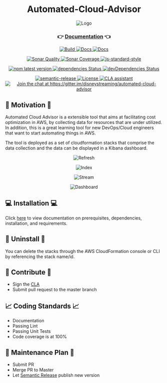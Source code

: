 <h1 align="center">Automated-Cloud-Advisor</h1>

<p align="center">
    <img src="https://github.com/disneystreaming/automated-cloud-advisor/raw/master/website/static/img/logo.png" alt="Logo">
</p>

<h3 align="center">
  👉 <a target="_blank" href="https://disneystreaming.github.io/automated-cloud-advisor/">Documentation</a> 👈
</h3>

<p align="center">
  <a href="https://github.com/disneystreaming/automated-cloud-advisor/actions?query=workflow%3ABuild">
    <img alt="Build" src="https://github.com/disneystreaming/automated-cloud-advisor/workflows/Build/badge.svg">
  </a>
  <a href="https://github.com/disneystreaming/automated-cloud-advisor/actions?query=workflow%3ADocs">
    <img alt="Docs" src="https://github.com/disneystreaming/automated-cloud-advisor/workflows/Docs/badge.svg">
  </a>
  <a href="https://github.com/disneystreaming/automated-cloud-advisor/actions?query=workflow%3APublish">
    <img alt="Docs" src="https://github.com/disneystreaming/automated-cloud-advisor/workflows/Publish/badge.svg">
  </a>
</p>

<p align="center">
  <a href="https://sonarcloud.io/dashboard?id=disneystreaming_automated-cloud-advisor">
    <img alt="Sonar Quality" src="https://sonarcloud.io/api/project_badges/measure?project=disneystreaming_automated-cloud-advisor&metric=alert_status">
  </a>
  <a href="https://sonarcloud.io/dashboard?id=disneystreaming_automated-cloud-advisor">
    <img alt="Sonar Coverage" src="https://sonarcloud.io/api/project_badges/measure?project=disneystreaming_automated-cloud-advisor&metric=coverage">
  </a>
  <a href="http://standardjs.com">
    <img alt="js-standard-style" src="https://img.shields.io/badge/code%20style-standard-brightgreen.svg">
  </a>
</p>

<p align="center">
  <a href="https://www.npmjs.com/package/automated-cloud-advisor">
    <img alt="npm latest version" src="https://img.shields.io/npm/v/automated-cloud-advisor">
  </a>
  <a href="https://www.npmjs.com/package/automated-cloud-advisor">
    <img alt="dependencies Status" src="https://david-dm.org/disneystreaming/automated-cloud-advisor/status.svg">
  </a>
  <a href="https://www.npmjs.com/package/automated-cloud-advisor">
    <img alt="devDependencies Status" src="https://david-dm.org/disneystreaming/automated-cloud-advisor/dev-status.svg">
  </a>
</p>

<p align="center">
  <a href="https://github.com/semantic-release/semantic-release">
    <img alt="semantic-release" src="https://img.shields.io/badge/%20%20%F0%9F%93%A6%F0%9F%9A%80-semantic--release-e10079.svg">
  </a>
  <a href="https://opensource.org/licenses/Apache-2.0">
    <img alt="License" src="https://img.shields.io/badge/License-Apache%202.0-blue.svg">
  </a>
  <a href="https://cla-assistant.io/disneystreaming/automated-cloud-advisor">
    <img alt="CLA assistant" src="https://cla-assistant.io/readme/badge/disneystreaming/automated-cloud-advisor">
  </a>
    <a href="https://gitter.im/disneystreaming/automated-cloud-advisor">
    <img alt="Join the chat at https://gitter.im/disneystreaming/automated-cloud-advisor" src="https://badges.gitter.im/Join%20Chat.svg">
  </a>
</p>

## :speech_balloon: Motivation :speech_balloon:

Automated Cloud Advisor is a extensible tool that aims at facilitating cost optimization in AWS, by collecting data for resources that are under utilized. In addition, this is a great learning tool for new DevOps/Cloud engineers that want to start automating things in AWS.

The tool is deployed as a set of cloudformation stacks that comprise the data collection and the data can be displayed in a Kibana dashboard.

<p align="center">
    <img src="https://disneystreaming.github.io/automated-cloud-advisor/img/trusted_advisor.png" alt="Refresh">
</p>
<p align="center">
    <img src="https://disneystreaming.github.io/automated-cloud-advisor/img/index_data.png" alt="Index">
</p>
<p align="center">
    <img src="https://disneystreaming.github.io/automated-cloud-advisor/img/view_data.png" alt="Stream">
</p>

<p align="center">
    <img src="https://disneystreaming.github.io/automated-cloud-advisor/img/kibana/dashboard/01-dashboard.png" alt="Dashboard">
</p>

## :computer: Installation :computer:

Click [here](https://disneystreaming.github.io/automated-cloud-advisor/docs/setup) to view documentation on prerequisites, dependencies, installation, and requirements.

## :name_badge: Uninstall :name_badge:

You can delete the stacks through the AWS CloudFormation console or CLI by referencing the stack name/id.

## :gift: Contribute :gift:

- Sign the [CLA](https://gist.github.com/dss-osc/c0c1eefa0832609a3c62a9bd05c00b70)
- Submit pull request to the master branch

## :chart_with_upwards_trend: Coding Standards :chart_with_upwards_trend:

- Documentation
- Passing Lint
- Passing Unit Tests
- Code coverage is at 100%

## :date: Maintenance Plan :date:

- Submit PR
- Merge PR to Master
- Let [Semantic Release](https://github.com/semantic-release/semantic-release) publish new version
